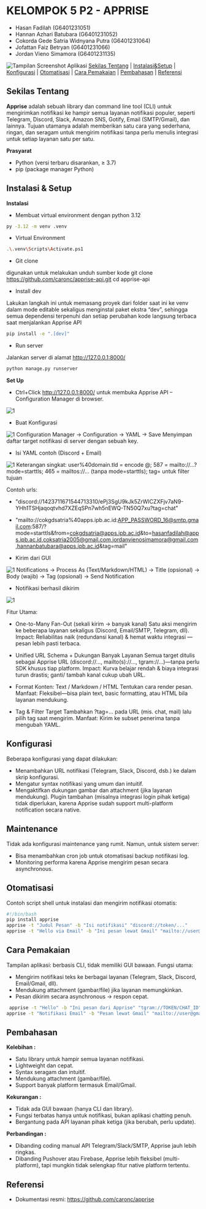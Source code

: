 # KELOMPOK 5 P2 - APPRISE
  - Hasan Fadilah (G6401231051)
  - Hannan Azhari Batubara (G6401231052)
  - Cokorda Gede Satria Widnyana Putra (G6401231064)
  - Jofattan Faiz Betryan (G6401231066)
  - Jordan Vieno Simamora (G6401231135)
  
![Tampilan Screenshot Aplikasi](https://raw.githubusercontent.com/hasanfadils/KDJK5-K2/refs/heads/main/Screenshoot/Apprise%20Logo.png)
[Sekilas Tentang](#sekilas-tentang) | [Instalasi&Setup](#instalasi--setup) | [Konfigurasi](#konfigurasi) | [Otomatisasi](#otomatisasi) | [Cara Pemakaian](#cara-pemakaian) | [Pembahasan](#pembahasan) | [Referensi](#referensi)

## Sekilas Tentang

**Apprise** adalah sebuah library dan command line tool (CLI) untuk mengirimkan notifikasi ke hampir semua layanan notifikasi populer, seperti Telegram, Discord, Slack, Amazon SNS, Gotify, Email (SMTP/Gmail), dan lainnya.
Tujuan utamanya adalah memberikan satu cara yang sederhana, ringan, dan seragam untuk mengirim notifikasi tanpa perlu menulis integrasi untuk setiap layanan satu per satu.


**Prasyarat**  
  - Python (versi terbaru disarankan, ≥ 3.7)  
  - pip (package manager Python)  

## Instalasi & Setup
**Instalasi**
- Membuat virtual environment dengan python 3.12
   
```bash
py -3.12 -m venv .venv
```

- Virtual Environment
   
```bash
.\.venv\Scripts\Activate.ps1
```

- Git clone 

digunakan untuk melakukan unduh sumber kode
git clone https://github.com/caronc/apprise-api.git
cd apprise-api

- Install dev

Lakukan langkah ini untuk memasang proyek dari folder saat ini ke venv dalam mode editable sekaligus menginstal paket ekstra “dev”, sehingga semua dependensi terpenuhi dan setiap perubahan kode langsung terbaca saat menjalankan Apprise API

```bash
pip install -e ".[dev]"
```

- Run server

Jalankan server di alamat http://127.0.0.1:8000/

```bash
python manage.py runserver
```

**Set Up**
-  Ctrl+Click http://127.0.0.1:8000/ untuk membuka Apprise API – Configuration Manager di browser.
  
 ![1](https://github.com/hasanfadils/KDJK5-K2/blob/93bcefe6ade6031f54ef63215ce6b7f771e7940b/Screenshoot/1.png)

- Buat Konfigurasi
  
![1](https://github.com/hasanfadils/KDJK5-K2/blob/9249ab64ab23c0af87e6004fbef0358dace28457/Screenshoot/2.png)
Configuration Manager → Configuration → YAML → Save
Menyimpan daftar target notifikasi di server dengan sebuah key.

- Isi YAML contoh (Discord + Email)
  
![1](https://github.com/hasanfadils/KDJK5-K2/blob/9249ab64ab23c0af87e6004fbef0358dace28457/Screenshoot/3.png)
Keterangan singkat: user%40domain.tld = encode @; 587 = mailto://…?mode=starttls; 465 = mailtos://… (tanpa mode=starttls); tag= untuk filter tujuan

Contoh urls:
  - "discord://1423711671544713310/ePj3SgU9kJk5ZrWICZXFjv7aN9-YHh1TSHjaqoqtvhd7XZEqSPn7wh5nEWQ-TN50Q7xu?tag=chat"
  - "mailto://cokgdsatria%40apps.ipb.ac.id:APP_PASSWORD_16@smtp.gmail.com:587/?mode=starttls&from=cokgdsatria@apps.ipb.ac.id&to=hasanfadilah@apps.ipb.ac.id,coksatria2005@gmail.com,jordanvienosimamora@gmail.com,hannanbatubara@apps.ipb.ac.id&tag=mail"
    
- Kirim dari GUI
  
![1](https://github.com/hasanfadils/KDJK5-K2/blob/9249ab64ab23c0af87e6004fbef0358dace28457/Screenshoot/4.png)
Notifications → Process As (Text/Markdown/HTML) → Title (opsional) → Body (wajib) → Tag (opsional) → Send Notification

- Notifikasi berhasil dikirim
  
![1](https://github.com/hasanfadils/KDJK5-K2/blob/9249ab64ab23c0af87e6004fbef0358dace28457/Screenshoot/5.png)

Fitur Utama:
- One-to-Many Fan-Out (sekali kirim → banyak kanal) 
Satu aksi mengirim ke beberapa layanan sekaligus (Discord, Email/SMTP, Telegram, dll).
Impact: Reliabilitas naik (redundansi kanal) & hemat waktu integrasi — pesan lebih pasti terbaca.

- Unified URL Schema + Dukungan Banyak Layanan
Semua target ditulis sebagai Apprise URL (discord://…, mailto(s)://…, tgram://…)—tanpa perlu SDK khusus tiap platform.
Impact: Kurva belajar rendah & biaya integrasi turun drastis; ganti/ tambah kanal cukup ubah URL.

- Format Konten: Text / Markdown / HTML
Tentukan cara render pesan.
Manfaat: Fleksibel—bisa plain text, basic formatting, atau HTML bila layanan mendukung.

- Tag & Filter Target
Tambahkan ?tag=... pada URL (mis. chat, mail) lalu pilih tag saat mengirim.
Manfaat: Kirim ke subset penerima tanpa mengubah YAML.


## Konfigurasi 
Beberapa konfigurasi yang dapat dilakukan:
- Menambahkan URL notifikasi (Telegram, Slack, Discord, dsb.) ke dalam skrip konfigurasi.
- Mengatur syntax notifikasi yang umum dan intuitif.
- Mengaktifkan dukungan gambar dan attachment (jika layanan mendukung).
Plugin tambahan (misalnya integrasi login pihak ketiga) tidak diperlukan, karena Apprise sudah support multi-platform notification secara native.


##  Maintenance

Tidak ada konfigurasi maintenance yang rumit.
Namun, untuk sistem server:
- Bisa menambahkan cron job untuk otomatisasi backup notifikasi log.
- Monitoring performa karena Apprise mengirim pesan secara asynchronous.

## Otomatisasi

Contoh script shell untuk instalasi dan mengirim notifikasi otomatis:
 ```bash
 #!/bin/bash
pip install apprise
apprise -t "Judul Pesan" -b "Isi notifikasi" "discord://token/..."
apprise -t "Hello via Email" -b "Ini pesan lewat Gmail" "mailto://user@gmail.com:password@smtp.gmail.com"
```

## Cara Pemakaian

Tampilan aplikasi: berbasis CLI, tidak memiliki GUI bawaan.
Fungsi utama:
- Mengirim notifikasi teks ke berbagai layanan (Telegram, Slack, Discord, Email/Gmail, dll).
- Mendukung attachment (gambar/file) jika layanan memungkinkan.
- Pesan dikirim secara asynchronous → respon cepat.
 ```bash
  apprise -t "Hello" -b "Ini pesan dari Apprise" "tgram://TOKEN/CHAT_ID"
apprise -t "Notifikasi Email" -b "Pesan lewat Gmail" "mailto://user@gmail.com:password@smtp.gmail.com"
```


## Pembahasan

**Kelebihan :**
- Satu library untuk hampir semua layanan notifikasi.
- Lightweight dan cepat.
- Syntax seragam dan intuitif.
- Mendukung attachment (gambar/file).
- Support banyak platform termasuk Email/Gmail.
  
**Kekurangan :**
- Tidak ada GUI bawaan (hanya CLI dan library).
- Fungsi terbatas hanya untuk notifikasi, bukan aplikasi chatting penuh.
- Bergantung pada API layanan pihak ketiga (jika berubah, perlu update).
  
**Perbandingan :**
- Dibanding coding manual API Telegram/Slack/SMTP, Apprise jauh lebih ringkas.
- Dibanding Pushover atau Firebase, Apprise lebih fleksibel (multi-platform), tapi mungkin tidak selengkap fitur native platform tertentu.


## Referensi
- Dokumentasi resmi: https://github.com/caronc/apprise
